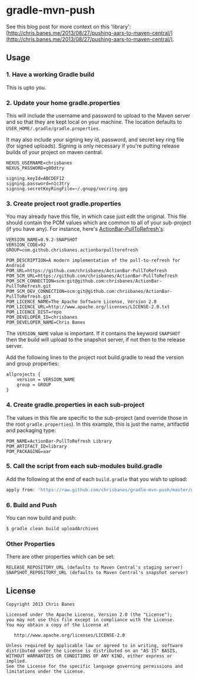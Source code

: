 gradle-mvn-push
===============

See this blog post for more context on this 'library': [http://chris.banes.me/2013/08/27/pushing-aars-to-maven-central/](http://chris.banes.me/2013/08/27/pushing-aars-to-maven-central/).


## Usage

### 1. Have a working Gradle build
This is upto you.

### 2. Update your home gradle.properties

This will include the username and password to upload to the Maven server and so that they are kept local on your machine. The location defaults to `USER_HOME/.gradle/gradle.properties`.

It may also include your signing key id, password, and secret key ring file (for signed uploads).  Signing is only necessary if you're putting release builds of your project on maven central.

```properties
NEXUS_USERNAME=chrisbanes
NEXUS_PASSWORD=g00dtry

signing.keyId=ABCDEF12
signing.password=n1c3try
signing.secretKeyRingFile=~/.gnupg/secring.gpg
```

### 3. Create project root gradle.properties
You may already have this file, in which case just edit the original. This file should contain the POM values which are common to all of your sub-project (if you have any). For instance, here's [ActionBar-PullToRefresh's](https://github.com/chrisbanes/ActionBar-PullToRefresh):

```properties
VERSION_NAME=0.9.2-SNAPSHOT
VERSION_CODE=92
GROUP=com.github.chrisbanes.actionbarpulltorefresh

POM_DESCRIPTION=A modern implementation of the pull-to-refresh for Android
POM_URL=https://github.com/chrisbanes/ActionBar-PullToRefresh
POM_SCM_URL=https://github.com/chrisbanes/ActionBar-PullToRefresh
POM_SCM_CONNECTION=scm:git@github.com:chrisbanes/ActionBar-PullToRefresh.git
POM_SCM_DEV_CONNECTION=scm:git@github.com:chrisbanes/ActionBar-PullToRefresh.git
POM_LICENCE_NAME=The Apache Software License, Version 2.0
POM_LICENCE_URL=http://www.apache.org/licenses/LICENSE-2.0.txt
POM_LICENCE_DIST=repo
POM_DEVELOPER_ID=chrisbanes
POM_DEVELOPER_NAME=Chris Banes
```

The `VERSION_NAME` value is important. If it contains the keyword `SNAPSHOT` then the build will upload to the snapshot server, if not then to the release server.

Add the following lines to the project root build.gradle to read the version and group properties:

```
allprojects {
    version = VERSION_NAME
    group = GROUP
}
```

### 4. Create gradle.properties in each sub-project
The values in this file are specific to the sub-project (and override those in the root `gradle.properties`). In this example, this is just the name, artifactId and packaging type:

```properties
POM_NAME=ActionBar-PullToRefresh Library
POM_ARTIFACT_ID=library
POM_PACKAGING=aar
```

### 5. Call the script from each sub-modules build.gradle

Add the following at the end of each `build.gradle` that you wish to upload:

```groovy
apply from: 'https://raw.github.com/chrisbanes/gradle-mvn-push/master/gradle-mvn-push.gradle'
```

### 6. Build and Push

You can now build and push:

```bash
$ gradle clean build uploadArchives
```
	
### Other Properties

There are other properties which can be set:

```
RELEASE_REPOSITORY_URL (defaults to Maven Central's staging server)
SNAPSHOT_REPOSITORY_URL (defaults to Maven Central's snapshot server)
```

## License

    Copyright 2013 Chris Banes

    Licensed under the Apache License, Version 2.0 (the "License");
    you may not use this file except in compliance with the License.
    You may obtain a copy of the License at

       http://www.apache.org/licenses/LICENSE-2.0

    Unless required by applicable law or agreed to in writing, software
    distributed under the License is distributed on an "AS IS" BASIS,
    WITHOUT WARRANTIES OR CONDITIONS OF ANY KIND, either express or implied.
    See the License for the specific language governing permissions and
    limitations under the License.
